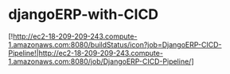 # djangoERP-with-CICD

[!http://ec2-18-209-209-243.compute-1.amazonaws.com:8080/buildStatus/icon?job=DjangoERP-CICD-Pipeline!|http://ec2-18-209-209-243.compute-1.amazonaws.com:8080/job/DjangoERP-CICD-Pipeline/]

